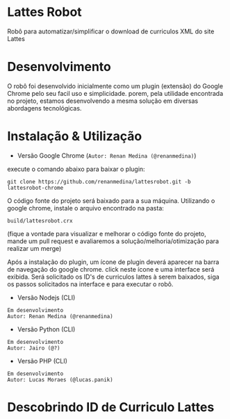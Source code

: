 # Lattes Robot
Robô para automatizar/simplificar o download de curriculos XML do site Lattes

# Desenvolvimento
O robô foi desenvolvido inicialmente como um plugin (extensão) do Google Chrome pelo seu facil uso e simplicidade.
porem, pela utilidade encontrada no projeto, estamos desenvolvendo a mesma solução em diversas abordagens tecnológicas.

# Instalação & Utilização
* Versão Google Chrome (``Autor: Renan Medina (@renanmedina)``)

execute o comando abaixo para baixar o plugin:

``
git clone https://github.com/renanmedina/lattesrobot.git -b lattesrobot-chrome
``

O código fonte do projeto será baixado para a sua máquina. Utilizando o google chrome, instale o arquivo encontrado na pasta:

``
build/lattesrobot.crx
``

(fique a vontade para visualizar e melhorar o código fonte do projeto, mande um pull request e avaliaremos a solução/melhoria/otimização para realizar um merge)

Após a instalação do plugin, um ícone de plugin deverá aparecer na barra de navegação do google chrome. click neste ícone e uma interface será exibida. Será solicitado os ID's de curriculos lattes à serem baixados, siga os passos solicitados na interface e para executar o robô. 

* Versão Nodejs (CLI)

```
Em desenvolvimento 
Autor: Renan Medina (@renanmedina) 
```

* Versão Python (CLI)

```
Em desenvolvimento 
Autor: Jairo (@?) 
```

* Versão PHP (CLI)
```
Em desenvolvimento  
Autor: Lucas Moraes (@lucas.panik) 
```

# Descobrindo ID de Curriculo Lattes

